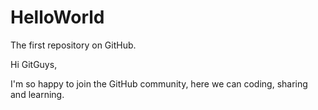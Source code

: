 # HelloWorld
The first repository on GitHub.

Hi GitGuys,

I'm so happy to join the GitHub community, here we can coding, sharing and learning.
